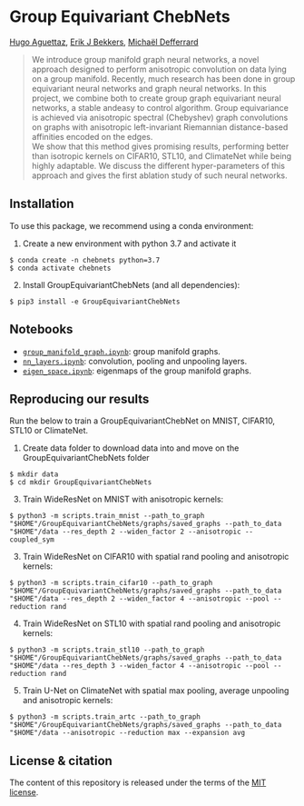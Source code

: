 # Group Equivariant ChebNets
[Hugo Aguettaz], [Erik J Bekkers], [Michaël Defferrard]

[Hugo Aguettaz]: https://people.epfl.ch/hugo.aguettaz
[Erik J Bekkers]: https://erikbekkers.bitbucket.io/
[Michaël Defferrard]: https://deff.ch/

> We introduce group manifold graph neural networks, a novel approach designed  to  perform  anisotropic  convolution  on  data  lying on  a  group  manifold.
> Recently, much  research  has  been  done  in  group  equivariant  neural  networks  and  graph  neural  networks. In this project, we combine both to create group graph equivariant neural networks, a stable andeasy to control algorithm. 
> Group equivariance is achieved via anisotropic spectral (Chebyshev) graph convolutions on graphs with anisotropic left-invariant Riemannian distance-based affinities encoded on the edges.  
> We show that this method gives promising results, performing better than isotropic kernels on CIFAR10, STL10, and ClimateNet while being highly adaptable.  We discuss the different hyper-parameters of this approach and gives the first ablation study of such neural networks.

[PyTorch]: https://pytorch.org

## Installation

To use this package, we recommend using a conda environment:

1. Create a new environment with python 3.7 and activate it
```
$ conda create -n chebnets python=3.7
$ conda activate chebnets
```
2. Install GroupEquivariantChebNets (and all dependencies):
```
$ pip3 install -e GroupEquivariantChebNets
```

## Notebooks

* [`group_manifold_graph.ipynb`]: group manifold graphs.
* [`nn_layers.ipynb`]: convolution, pooling and unpooling layers.
* [`eigen_space.ipynb`]: eigenmaps of the group manifold graphs.

[`group_manifold_graph.ipynb`]: https://github.com/ebekkers/GroupEquivariantChebNets/blob/main/notebooks/graph_manifold.ipynb
[`nn_layers.ipynb`]: https://github.com/github/ebekkers/GroupEquivariantChebNets/blob/main/notebooks/nn_layers.ipynb
[`eigen_space.ipynb`]: https://github.com/github/ebekkers/GroupEquivariantChebNets/blob/main/notebooks/eigen_space.ipynb

## Reproducing our results

Run the below to train a GroupEquivariantChebNet on MNIST, CIFAR10, STL10 or ClimateNet.
1. Create data folder to download data into and move on the GroupEquivariantChebNets folder
```
$ mkdir data
$ cd mkdir GroupEquivariantChebNets
```
3. Train WideResNet on MNIST with anisotropic kernels:
```
$ python3 -m scripts.train_mnist --path_to_graph "$HOME"/GroupEquivariantChebNets/graphs/saved_graphs --path_to_data "$HOME"/data --res_depth 2 --widen_factor 2 --anisotropic --coupled_sym
```
3. Train WideResNet on CIFAR10 with spatial rand pooling and anisotropic kernels:
```
$ python3 -m scripts.train_cifar10 --path_to_graph "$HOME"/GroupEquivariantChebNets/graphs/saved_graphs --path_to_data "$HOME"/data --res_depth 2 --widen_factor 4 --anisotropic --pool --reduction rand
```
4. Train WideResNet on STL10 with spatial rand pooling and anisotropic kernels:
```
$ python3 -m scripts.train_stl10 --path_to_graph "$HOME"/GroupEquivariantChebNets/graphs/saved_graphs --path_to_data "$HOME"/data --res_depth 3 --widen_factor 4 --anisotropic --pool --reduction rand
```
5. Train U-Net on ClimateNet with spatial max pooling, average unpooling and anisotropic kernels:
```
$ python3 -m scripts.train_artc --path_to_graph "$HOME"/GroupEquivariantChebNets/graphs/saved_graphs --path_to_data "$HOME"/data --anisotropic --reduction max --expansion avg
```


## License & citation

The content of this repository is released under the terms of the [MIT license](LICENSE.txt).
